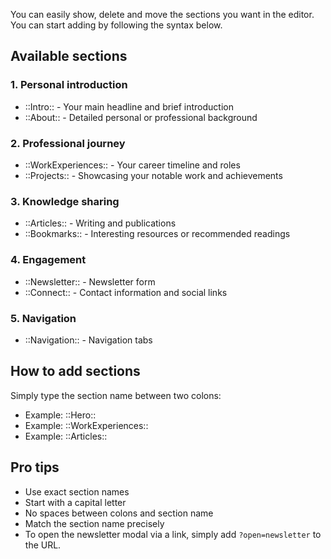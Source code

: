 You can easily show, delete and move the sections you want in the editor. You can start adding by following the syntax below.

## Available sections

### 1. Personal introduction

- ::Intro:: - Your main headline and brief introduction
- ::About:: - Detailed personal or professional background

### 2. Professional journey

- ::WorkExperiences:: - Your career timeline and roles
- ::Projects:: - Showcasing your notable work and achievements

### 3. Knowledge sharing

- ::Articles:: - Writing and publications
- ::Bookmarks:: - Interesting resources or recommended readings

### 4. Engagement

- ::Newsletter:: - Newsletter form
- ::Connect:: - Contact information and social links

### 5. Navigation

- ::Navigation:: - Navigation tabs

## How to add sections

Simply type the section name between two colons:

- Example: ::Hero::
- Example: ::WorkExperiences::
- Example: ::Articles::

## Pro tips

- Use exact section names
- Start with a capital letter
- No spaces between colons and section name
- Match the section name precisely
- To open the newsletter modal via a link, simply add `?open=newsletter` to the URL.
